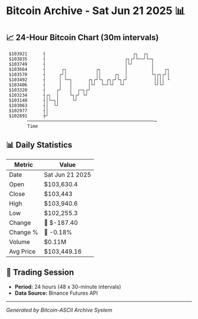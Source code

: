 # Bitcoin Archive - Sat Jun 21 2025 📊

## 📈 24-Hour Bitcoin Chart (30m intervals)

```
 $103921      ┤                                 ┌┐  ┌┐         
 $103835      ┤                              ┌┐┌┘└──┘└─┐       
 $103749      ┤                              │└┘       │       
 $103664      ┤      ┌┐           ┌┐         │         │    ┌┐ 
 $103578      ┤     ┌┘│           ││     ┌┐  │         └┐┌┐┌┘│ 
 $103492      ┤     │ └─┐      ┌┐┌┘└┐ ┌┐┌┘└┐┌┘          ││││ └ 
 $103406      ┤     │   │      │└┘  └─┘└┘  └┘           └┘└┘   
 $103320      ┤    ┌┘   │  ┌─┐┌┘                               
 $103234      ┤┌┐  │    └┐┌┘ └┘                                
 $103148      ┤│└─┐│     └┘                                    
 $103063      ┤│  └┘                                           
 $102977      ┤│                                               
 $102891      ┼┘                                               
        ────────────────────────────────────────────────→
        Time
```

## 📊 Daily Statistics

| Metric | Value |
|--------|-------|
| Date | Sat Jun 21 2025 |
| Open | $103,630.4 |
| Close | $103,443 |
| High | $103,940.6 |
| Low | $102,255.3 |
| Change | 🔴 $-187.40 |
| Change % | 🔴 -0.18% |
| Volume | $0.11M |
| Avg Price | $103,449.16 |

## 📅 Trading Session

- **Period:** 24 hours (48 x 30-minute intervals)
- **Data Source:** Binance Futures API

---
*Generated by Bitcoin-ASCII Archive System*
